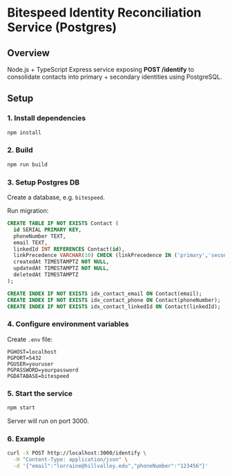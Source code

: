 # Bitespeed Identity Reconciliation Service (Postgres)

## Overview
Node.js + TypeScript Express service exposing **POST /identify** to consolidate contacts into primary + secondary identities using PostgreSQL.

## Setup

### 1. Install dependencies
```bash
npm install
```

### 2. Build
```bash
npm run build
```

### 3. Setup Postgres DB
Create a database, e.g. `bitespeed`.

Run migration:
```sql
CREATE TABLE IF NOT EXISTS Contact (
  id SERIAL PRIMARY KEY,
  phoneNumber TEXT,
  email TEXT,
  linkedId INT REFERENCES Contact(id),
  linkPrecedence VARCHAR(10) CHECK (linkPrecedence IN ('primary','secondary')) NOT NULL,
  createdAt TIMESTAMPTZ NOT NULL,
  updatedAt TIMESTAMPTZ NOT NULL,
  deletedAt TIMESTAMPTZ
);

CREATE INDEX IF NOT EXISTS idx_contact_email ON Contact(email);
CREATE INDEX IF NOT EXISTS idx_contact_phone ON Contact(phoneNumber);
CREATE INDEX IF NOT EXISTS idx_contact_linkedId ON Contact(linkedId);
```

### 4. Configure environment variables
Create `.env` file:
```
PGHOST=localhost
PGPORT=5432
PGUSER=youruser
PGPASSWORD=yourpassword
PGDATABASE=bitespeed
```

### 5. Start the service
```bash
npm start
```

Server will run on port 3000.

### 6. Example
```bash
curl -X POST http://localhost:3000/identify \
  -H "Content-Type: application/json" \
  -d '{"email":"lorraine@hillvalley.edu","phoneNumber":"123456"}'
```
